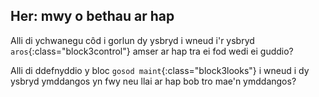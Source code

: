 ## Her: mwy o bethau ar hap

Alli di ychwanegu côd i gorlun dy ysbryd i wneud i'r ysbryd `aros`{:class="block3control"} amser ar hap tra ei fod wedi ei guddio?

Alli di ddefnyddio y bloc `gosod maint`{:class="block3looks"} i wneud i dy ysbryd ymddangos yn fwy neu llai ar hap bob tro mae'n ymddangos?